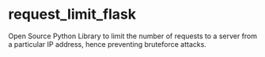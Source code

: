 # request_limit_flask

Open Source Python Library to limit the number of requests to a server from a particular IP address, hence preventing bruteforce attacks.
